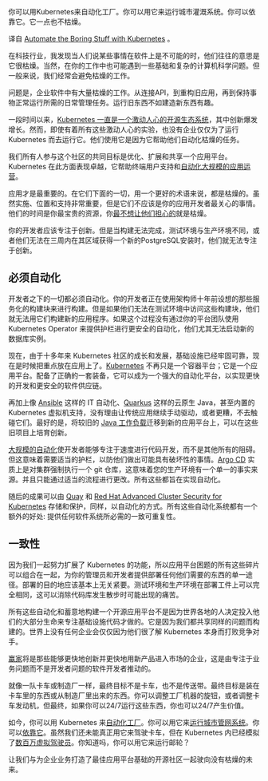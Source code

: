 <!-- 
# 使用Kubernetes自动化枯燥的工作
https://cdn.thenewstack.io/media/2023/11/89737a14-containers3-1024x456.jpg
 -->

你可以用Kubernetes来自动化工厂。你可以用它来运行城市灌溉系统。你可以依靠它。它一点也不枯燥。

译自 [Automate the Boring Stuff with Kubernetes](https://thenewstack.io/automate-the-boring-stuff-with-kubernetes/) 。

在科技行业，我发现当人们说某些事情在软件上是不可能的时，他们往往的意思是它很枯燥。当然，在你的工作中也可能遇到一些基础和复杂的计算机科学问题。但一般来说，我们经常会避免枯燥的工作。

问题是，企业软件中有大量枯燥的工作。从连接API，到重构旧应用，再到保持事物正常运行所需的日常管理任务。运行旧东西不如建造新东西有趣。

一段时间以来，[Kubernetes 一直是一个激动人心的开源生态系统](https://thenewstack.io/kubernetes/)，其中创新爆发增长。然而，即使有着所有这些激动人心的实验，也没有企业仅仅为了运行 Kubernetes 而去运行它。他们使用它是因为它帮助他们自动化枯燥的任务。

我们所有人参与这个社区的共同目标是优化、扩展和共享一个应用平台。Kubernetes 在此方面表现卓越，它帮助终端用户支持和[自动化大规模的应用运营](https://red.ht/3ESinRq)。

应用才是最重要的。在它们下面的一切，用一个更好的术语来说，都是枯燥的。虽然实施、位置和支持非常重要，但是它们不应该是你的应用开发者最关心的事情。他们的时间是你最宝贵的资源，你[最不想让他们担心的](https://thenewstack.io/measure-developer-joy-not-developer-productivity-atlassian-says/)就是枯燥。

你的开发者应该专注于创新。但是当构建无法完成，测试环境与生产环境不同，或者他们无法在三周内在其区域获得一个新的PostgreSQL安装时，他们就无法专注于创新。

## 必须自动化

开发者之下的一切都必须自动化。你的开发者正在使用架构师十年前设想的那些服务化的构建块来进行构建。但是如果他们无法在测试环境中访问这些构建块，他们就无法用它们构建新的应用程序。如果这个过程没有通过你的平台团队使用 Kubernetes Operator 来提供护栏进行更安全的自动化，他们尤其无法启动新的数据库实例。

现在，由于十多年来 Kubernetes 社区的成长和发展，基础设施已经牢固可靠，现在是时候把重点放在应用上了。[Kubernetes](https://roadmap.sh/kubernetes) 不再只是一个容器平台；它是一个应用平台。配备了正确的一套装备，它可以成为一个强大的自动化平台，以实现更快的开发和更安全的软件供应链。

再加上像 [Ansible](https://www.ansible.com/) 这样的 IT 自动化、[Quarkus](https://quarkus.io/) 这样的云原生 Java，甚至内置的 Kubernetes 虚拟机支持，没有理由让传统应用继续手动驱动，或者更糟，不去触碰它们。最好的是，将较旧的 [Java 工作负载](https://thenewstack.io/rethinking-java-scheduled-tasks-in-kubernetes/)迁移到新的应用平台上，可以在这些旧项目上培育创新。

[大规模的自动化](https://content.cloud.redhat.com/blog/red-hat-openshift-4.14-is-now-available)使开发者能够专注于速度进行代码开发，而不是其他所有的阻碍。但这意味着需要适当的护栏，以防他们做出可能具有破坏性的事情。[Argo CD](https://argoproj.github.io/cd/) 实质上是对集群强制执行一个 git 仓库，这意味着您的生产环境有一个单一的事实来源。并且只能通过适当的流程进行更改。所有这些都旨在实现自动化。

随后的成果可以由 [Quay](https://quay.io/) 和 [Red Hat Advanced Cluster Security for Kubernetes](https://www.redhat.com/en/resources/advanced-cluster-security-for-kubernetes-datasheet) 存储和保护，同样，以自动化的方式。所有这些自动化系统都有一个额外的好处: 提供任何软件系统所必需的一致可重复性。

## 一致性

因为我们一起努力扩展了 Kubernetes 的功能，所以应用平台困题的所有这些碎片可以组合在一起，为你的管理员和开发者提供部署任何他们需要的东西的单一途径。部署的目的地应该基本上无关紧要。测试环境和生产环境在部署工件上可以完全相同，这可以消除代码库发生散步时可能出现的痛苦。

所有这些自动化和蓄意地构建一个开源应用平台不是因为世界各地的人决定投入他们的大部分生命来专注基础设施代码才做的。它是因为我们都共享同样的问题而构建的。世界上没有任何企业会仅仅因为他们很了解 Kubernetes 本身而打败竞争对手。

[赢家](https://cloud.redhat.com/blog/openshift-is-an-application-platform)将是那些能够更快地创新并更快地用新产品进入市场的企业，这是由专注于业务问题而不是开发者问题的软件开发者推动的。

就像一队卡车或制造厂一样，最终目标不是卡车，也不是传送带。最终目标是装在卡车里的东西或从制造厂里出来的东西。你可以调整工厂机器的旋钮，或者调整卡车发动机，但最终，如果你可以24/7运行这些东西，你也可以24/7产生价值。

如今，你可以用 Kubernetes 来[自动化工厂](https://www.redhat.com/en/about/press-releases/siemens-accelerates-innovation-factory-edge-openshift)。你可以用它来[运行城市管网系统](https://thenewstack.io/gothenburg-sweden-used-open-source-iot-to-drastically-cut-water-waste/)。你可以[依靠它](https://thenewstack.io/ing-on-building-a-cloud-native-bank/)。虽然我们还未能真正用它来驾驶卡车，但在 Kubernetes 内已经模拟了[数百万虚拟驾驶员](https://www.redhat.com/en/resources/volkswagen-group-case-study)。你知道吗，你可以用它来运行邮轮？

让我们与为企业业务打造了最佳应用平台基础的开源社区一起驶向没有枯燥的未来。